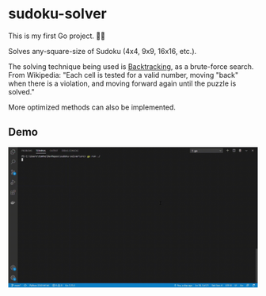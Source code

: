 # sudoku-solver
This is my first Go project. 🥳🤖

Solves any-square-size of Sudoku (4x4, 9x9, 16x16, etc.).

The solving technique being used is [Backtracking](https://en.wikipedia.org/wiki/Sudoku_solving_algorithms#Backtracking), as a brute-force search.  
From Wikipedia: "Each cell is tested for a valid number, moving "back" when there is a violation, and moving forward again until the puzzle is solved."

More optimized methods can also be implemented.

## Demo
![Demo Sudoku Solver](/sudoku-solver.gif)
